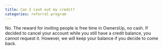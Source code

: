 ```yaml
---
title: Can I cash out my credit?
categories: referral-program
---
```

No. The reward for inviting people is free time in OwnersUp, no cash. If decided to cancel your account while you still have a credit balance, you cannot request it. However, we will keep your balance if you decide to come back.
